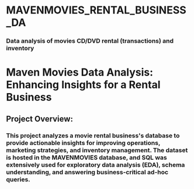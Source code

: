 # MAVENMOVIES_RENTAL_BUSINESS_DA

### Data analysis of movies CD/DVD rental (transactions) and inventory

# Maven Movies Data Analysis: Enhancing Insights for a Rental Business

## Project Overview:

### This project analyzes a movie rental business's database to provide actionable insights for improving operations, marketing strategies, and inventory management. The dataset is hosted in the MAVENMOVIES database, and SQL was extensively used for exploratory data analysis (EDA), schema understanding, and answering business-critical ad-hoc queries.


